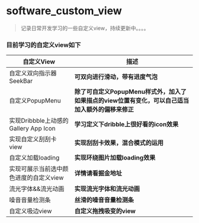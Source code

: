 # software_custom_view

> 记录日常开发学习的一些自定义view，持续更新中。。。。

### 目前学习的自定义view如下

| 自定义View |   描述   |
| ---- | ---- |
| 自定义双向指示器SeekBar| **可双向进行滑动，带有进度气泡**|
|  自定义PopupMenu | **除了可自定义PopupMenu样式外，加入了如果描点的view位置有变化，可以自己适当加入额外的偏移来修正**   |
| 实现Dribbble上动感的Gallery App Icon | **学习定义下dribble上很好看的icon效果**  |
|实现自定义刮刮卡view|**实现刮刮卡效果，混合模式的运用** |
|自定义加载loading|**实现环绕图片加载loading效果**|
|实现可展示当前选中颜色进度的自定义view|**详情请看掘金地址** |
|流光字体&&流光动画|**实现流光字体和流光动画**|
|噪音音量检测条|**丝滑的噪音音量检测条**|
|自定义吸边view|**自定义拖拽吸变的view**|

